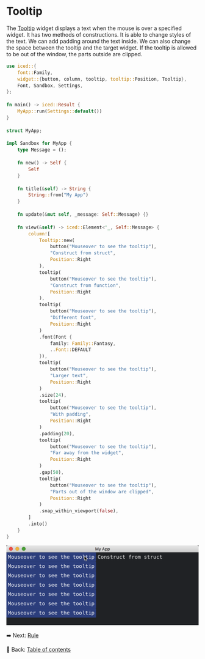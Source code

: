 # Tooltip

The [Tooltip](https://docs.iced.rs/iced/widget/tooltip/struct.Tooltip.html) widget displays a text when the mouse is over a specified widget.
It has two methods of constructions.
It is able to change styles of the text.
We can add padding around the text inside.
We can also change the space between the tooltip and the target widget.
If the tooltip is allowed to be out of the window, the parts outside are clipped.

```rust
use iced::{
    font::Family,
    widget::{button, column, tooltip, tooltip::Position, Tooltip},
    Font, Sandbox, Settings,
};

fn main() -> iced::Result {
    MyApp::run(Settings::default())
}

struct MyApp;

impl Sandbox for MyApp {
    type Message = ();

    fn new() -> Self {
        Self
    }

    fn title(&self) -> String {
        String::from("My App")
    }

    fn update(&mut self, _message: Self::Message) {}

    fn view(&self) -> iced::Element<'_, Self::Message> {
        column![
            Tooltip::new(
                button("Mouseover to see the tooltip"),
                "Construct from struct",
                Position::Right
            ),
            tooltip(
                button("Mouseover to see the tooltip"),
                "Construct from function",
                Position::Right
            ),
            tooltip(
                button("Mouseover to see the tooltip"),
                "Different font",
                Position::Right
            )
            .font(Font {
                family: Family::Fantasy,
                ..Font::DEFAULT
            }),
            tooltip(
                button("Mouseover to see the tooltip"),
                "Larger text",
                Position::Right
            )
            .size(24),
            tooltip(
                button("Mouseover to see the tooltip"),
                "With padding",
                Position::Right
            )
            .padding(20),
            tooltip(
                button("Mouseover to see the tooltip"),
                "Far away from the widget",
                Position::Right
            )
            .gap(50),
            tooltip(
                button("Mouseover to see the tooltip"),
                "Parts out of the window are clipped",
                Position::Right
            )
            .snap_within_viewport(false),
        ]
        .into()
    }
}
```

![Tooltip](./pic/tooltip.png)

:arrow_right:  Next: [Rule](./rule.md)

:blue_book: Back: [Table of contents](./../README.md)
